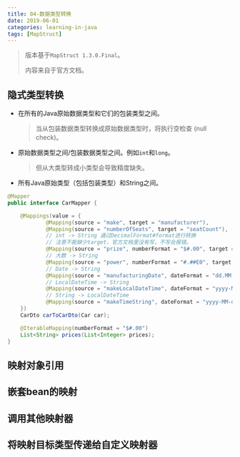 ```yaml
---
title: 04-数据类型转换
date: 2019-06-01
categories: learning-in-java
tags: [MapStruct]
---
```


> 版本基于`MapStruct 1.3.0.Final`。
>
> 内容来自于官方文档。

## 隐式类型转换

- 在所有的Java原始数据类型和它们的包装类型之间。

  > 当从包装数据类型转换成原始数据类型时，将执行空检查 (null check)。

- 原始数据类型之间/包装数据类型之间。例如`int`和`long`。

  > 但从大类型转成小类型会导致精度缺失。
  
- 所有Java原始类型（包括包装类型）和String之间。

```java
@Mapper
public interface CarMapper {

    @Mappings(value = {
            @Mapping(source = "make", target = "manufacturer"),
            @Mapping(source = "numberOfSeats", target = "seatCount"),
            // int -> String 通过DecimalFormat#format进行转换
            // 注意不能缺少target，官方文档里没有写，不写会报错。
            @Mapping(source = "prize", numberFormat = "$#.00", target = "prize"),
            // 大数 -> String
            @Mapping(source = "power", numberFormat = "#.##E0", target = "power"),
            // Date -> String
            @Mapping(source = "manufacturingDate", dateFormat = "dd.MM.yyyy", target = "manufacturingDate"),
            // LocalDateTime -> String
            @Mapping(source = "makeLocalDateTime", dateFormat = "yyyy-MM-dd HH:mm:dd", target = "makeLocalDateTime"),
            // String -> LocalDateTime
            @Mapping(source = "makeTimeString", dateFormat = "yyyy-MM-dd HH:mm:dd", target = "makeTime")
    })
    CarDto carToCarDto(Car car);

    @IterableMapping(numberFormat = "$#.00")
    List<String> prices(List<Integer> prices);
}


```



## 映射对象引用

## 嵌套bean的映射

## 调用其他映射器

## 将映射目标类型传递给自定义映射器